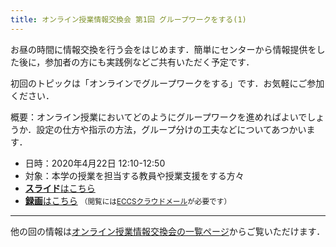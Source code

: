```yaml
---
title: オンライン授業情報交換会 第1回 グループワークをする(1)
---
```


お昼の時間に情報交換を行う会をはじめます．簡単にセンターから情報提供をした後に，参加者の方にも実践例などご共有いただく予定です．

初回のトピックは「オンラインでグループワークをする」です．お気軽にご参加ください．

概要：オンライン授業においてどのようにグループワークを進めればよいでしょうか．設定の仕方や指示の方法，グループ分けの工夫などについてあつかいます．

- 日時：2020年4月22日 12:10-12:50
- 対象：本学の授業を担当する教員や授業支援をする方々
- [**スライド**はこちら](luncheon_1_slides.pdf)
- [**録画**はこちら](https://sites.google.com/g.ecc.u-tokyo.ac.jp/utelecon-movies/events-luncheon-2020S/2020-04-22) <small>（閲覧には[ECCSクラウドメール](/eccs_cloud_email)が必要です）</small>

---

他の回の情報は[オンライン授業情報交換会の一覧ページ](/events/luncheon/)からご覧いただけます．
